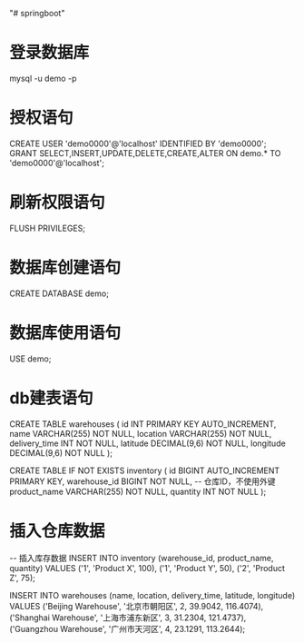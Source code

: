 "# springboot" 

#  登录数据库
mysql -u demo -p

# 授权语句
CREATE USER 'demo0000'@'localhost' IDENTIFIED BY 'demo0000';
GRANT SELECT,INSERT,UPDATE,DELETE,CREATE,ALTER ON demo.* TO 'demo0000'@'localhost';

# 刷新权限语句
FLUSH PRIVILEGES;

# 数据库创建语句
CREATE DATABASE demo;

# 数据库使用语句
USE demo;

# db建表语句
CREATE TABLE warehouses (
    id INT PRIMARY KEY AUTO_INCREMENT,
    name VARCHAR(255) NOT NULL,
    location VARCHAR(255) NOT NULL,
    delivery_time INT NOT NULL,
    latitude DECIMAL(9,6) NOT NULL,
    longitude DECIMAL(9,6) NOT NULL
);

CREATE TABLE IF NOT EXISTS inventory (
    id BIGINT AUTO_INCREMENT PRIMARY KEY,
    warehouse_id BIGINT NOT NULL, -- 仓库ID，不使用外键
    product_name VARCHAR(255) NOT NULL,
    quantity INT NOT NULL
);

# 插入仓库数据
-- 插入库存数据
INSERT INTO inventory (warehouse_id, product_name, quantity) VALUES
('1', 'Product X', 100),
('1', 'Product Y', 50),
('2', 'Product Z', 75);

INSERT INTO warehouses (name, location, delivery_time, latitude, longitude) VALUES
('Beijing Warehouse', '北京市朝阳区', 2, 39.9042, 116.4074),
('Shanghai Warehouse', '上海市浦东新区', 3, 31.2304, 121.4737),
('Guangzhou Warehouse', '广州市天河区', 4, 23.1291, 113.2644);
